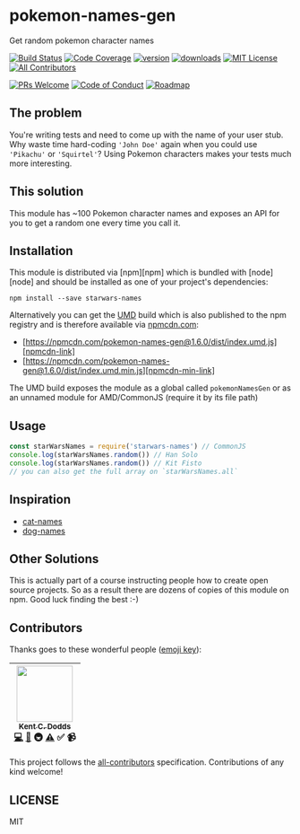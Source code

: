# pokemon-names-gen

Get random pokemon character names

[![Build Status][build-badge]][build]
[![Code Coverage][coverage-badge]][coverage]
[![version][version-badge]][package]
[![downloads][downloads-badge]][npm-stat]
[![MIT License][license-badge]][LICENSE]
[![All Contributors](https://img.shields.io/badge/all_contributors-1-orange.svg?style=flat-square)](#contributors)

[![PRs Welcome][prs-badge]][prs]
[![Code of Conduct][coc-badge]][coc]
[![Roadmap][roadmap-badge]][roadmap]

## The problem

You're writing tests and need to come up with the name of your user stub. Why waste
time hard-coding `'John Doe'` again when you could use `'Pikachu'` or
`'Squirtel'`? Using Pokemon characters makes your tests much more interesting.

## This solution

This module has ~100 Pokemon character names and exposes an API for you to get a
random one every time you call it.

## Installation

This module is distributed via [npm][npm] which is bundled with [node][node] and should
be installed as one of your project's dependencies:

```
npm install --save starwars-names
```

Alternatively you can get the [UMD][umd] build which is also published to the npm
registry and is therefore available via [npmcdn.com][npmcdn]:

- [https://npmcdn.com/pokemon-names-gen@1.6.0/dist/index.umd.js][npmcdn-link]
- [https://npmcdn.com/pokemon-names-gen@1.6.0/dist/index.umd.min.js][npmcdn-min-link]

The UMD build exposes the module as a global called `pokemonNamesGen` or as an unnamed
module for AMD/CommonJS (require it by its file path)

## Usage

```javascript
const starWarsNames = require('starwars-names') // CommonJS
console.log(starWarsNames.random()) // Han Solo
console.log(starWarsNames.random()) // Kit Fisto
// you can also get the full array on `starWarsNames.all`
```

## Inspiration

- [cat-names](https://github.com/sindresorhus/cat-names)
- [dog-names](https://github.com/sindresorhus/dog-names)

## Other Solutions

This is actually part of a course instructing people how to create open source
projects. So as a result there are dozens of copies of this module on npm. Good luck
finding the best :-)

## Contributors

Thanks goes to these wonderful people ([emoji key](https://github.com/kentcdodds/all-contributors#emoji-key)):

<!-- ALL-CONTRIBUTORS-LIST:START - Do not remove or modify this section -->
| [<img src="https://avatars.githubusercontent.com/u/1500684?v=3" width="100px;"/><br /><sub>Kent C. Dodds</sub>](https://kentcdodds.com)<br />[💻](https://github.com/kentcdodds/starwars-names/commits?author=kentcdodds) [📖](https://github.com/kentcdodds/starwars-names/commits?author=kentcdodds) 🚇 [⚠️](https://github.com/kentcdodds/starwars-names/commits?author=kentcdodds) ✅ 📹 |
| :---: |
<!-- ALL-CONTRIBUTORS-LIST:END -->

This project follows the [all-contributors](https://github.com/kentcdodds/all-contributors) specification. Contributions of any kind welcome!

## LICENSE

MIT

[build-badge]: https://img.shields.io/travis/kentcdodds/starwars-names.svg?style=flat-square
[build]: https://travis-ci.org/kentcdodds/starwars-names
[coverage-badge]: https://img.shields.io/codecov/c/github/kentcdodds/starwars-names.svg?style=flat-square
[coverage]: https://codecov.io/github/kentcdodds/starwars-names
[version-badge]: https://img.shields.io/npm/v/starwars-names.svg?style=flat-square
[package]: https://www.npmjs.com/package/starwars-names
[downloads-badge]: https://img.shields.io/npm/dm/starwars-names.svg?style=flat-square
[npm-stat]: http://npm-stat.com/charts.html?package=starwars-names&from=2016-04-01
[license-badge]: https://img.shields.io/npm/l/starwars-names.svg?style=flat-square
[license]: https://github.com/kentcdodds/starwars-names/blob/master/LICENSE
[prs-badge]: https://img.shields.io/badge/PRs-welcome-brightgreen.svg?style=flat-square
[prs]: http://makeapullrequest.com
[coc-badge]: https://img.shields.io/badge/code%20of-conduct-ff69b4.svg?style=flat-square
[coc]: https://github.com/kentcdodds/starwars-names/blob/master/CODE_OF_CONDUCT.md
[roadmap-badge]: https://img.shields.io/badge/%F0%9F%93%94-roadmap-CD9523.svg?style=flat-square
[roadmap]: https://github.com/kentcdodds/starwars-names/blob/master/other/ROADMAP.md
[umd]: https://github.com/umdjs/umd
[npmcdn]: https://npmcdn.com
[npmcdn-link]: https://npmcdn.com/starwars-names@1.6.0/dist/index.umd.js
[npmcdn-min-link]: https://npmcdn.com/starwars-names@1.6.0/dist/index.umd.min.js
